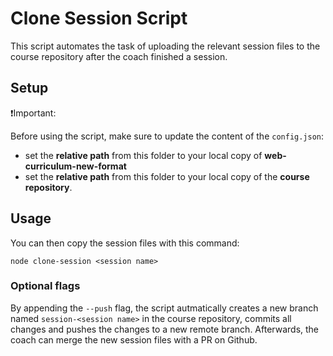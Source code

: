 # Clone Session Script

This script automates the task of uploading the relevant session files to the course repository after the coach finished a session.

## Setup

❗️Important:

Before using the script, make sure to update the content of the `config.json`:

- set the **relative path** from this folder to your local copy of **web-curriculum-new-format**
- set the **relative path** from this folder to your local copy of the **course repository**.

## Usage

You can then copy the session files with this command:

```shell
node clone-session <session name>
```

### Optional flags

By appending the `--push` flag, the script autmatically creates a new branch named `session-<session name>` in the course repository, commits all changes and pushes the changes to a new remote branch. Afterwards, the coach can merge the new session files with a PR on Github.
